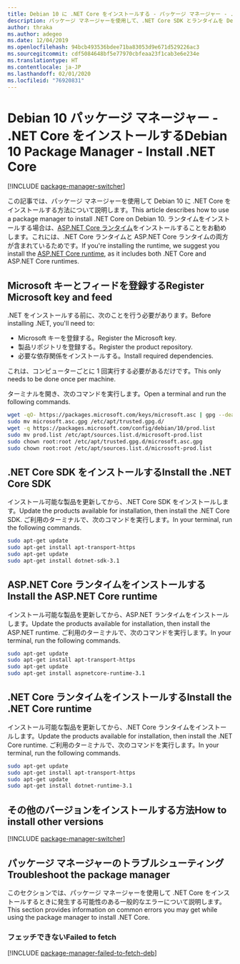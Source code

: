 ```yaml
---
title: Debian 10 に .NET Core をインストールする - パッケージ マネージャー - .NET Core
description: パッケージ マネージャーを使用して、.NET Core SDK とランタイムを Debian 10 にインストールします。
author: thraka
ms.author: adegeo
ms.date: 12/04/2019
ms.openlocfilehash: 94bcb493536bdee71ba83053d9e671d529226ac3
ms.sourcegitcommit: cdf5084648bf5e77970cbfeaa23f1cab3e6e234e
ms.translationtype: HT
ms.contentlocale: ja-JP
ms.lasthandoff: 02/01/2020
ms.locfileid: "76920831"
---
```

# <a name="debian-10-package-manager---install-net-core"></a><span data-ttu-id="25dfe-103">Debian 10 パッケージ マネージャー - .NET Core をインストールする</span><span class="sxs-lookup"><span data-stu-id="25dfe-103">Debian 10 Package Manager - Install .NET Core</span></span>

[!INCLUDE [package-manager-switcher](./includes/package-manager-switcher.md)]

<span data-ttu-id="25dfe-104">この記事では、パッケージ マネージャーを使用して Debian 10 に .NET Core をインストールする方法について説明します。</span><span class="sxs-lookup"><span data-stu-id="25dfe-104">This article describes how to use a package manager to install .NET Core on Debian 10.</span></span> <span data-ttu-id="25dfe-105">ランタイムをインストールする場合は、[ASP.NET Core ランタイム](#install-the-aspnet-core-runtime)をインストールすることをお勧めします。これには、.NET Core ランタイムと ASP.NET Core ランタイムの両方が含まれているためです。</span><span class="sxs-lookup"><span data-stu-id="25dfe-105">If you're installing the runtime, we suggest you install the [ASP.NET Core runtime](#install-the-aspnet-core-runtime), as it includes both .NET Core and ASP.NET Core runtimes.</span></span>

## <a name="register-microsoft-key-and-feed"></a><span data-ttu-id="25dfe-106">Microsoft キーとフィードを登録する</span><span class="sxs-lookup"><span data-stu-id="25dfe-106">Register Microsoft key and feed</span></span>

<span data-ttu-id="25dfe-107">.NET をインストールする前に、次のことを行う必要があります。</span><span class="sxs-lookup"><span data-stu-id="25dfe-107">Before installing .NET, you'll need to:</span></span>

- <span data-ttu-id="25dfe-108">Microsoft キーを登録する。</span><span class="sxs-lookup"><span data-stu-id="25dfe-108">Register the Microsoft key.</span></span>
- <span data-ttu-id="25dfe-109">製品リポジトリを登録する。</span><span class="sxs-lookup"><span data-stu-id="25dfe-109">Register the product repository.</span></span>
- <span data-ttu-id="25dfe-110">必要な依存関係をインストールする。</span><span class="sxs-lookup"><span data-stu-id="25dfe-110">Install required dependencies.</span></span>

<span data-ttu-id="25dfe-111">これは、コンピューターごとに 1 回実行する必要があるだけです。</span><span class="sxs-lookup"><span data-stu-id="25dfe-111">This only needs to be done once per machine.</span></span>

<span data-ttu-id="25dfe-112">ターミナルを開き、次のコマンドを実行します。</span><span class="sxs-lookup"><span data-stu-id="25dfe-112">Open a terminal and run the following commands.</span></span>

```bash
wget -qO- https://packages.microsoft.com/keys/microsoft.asc | gpg --dearmor > microsoft.asc.gpg
sudo mv microsoft.asc.gpg /etc/apt/trusted.gpg.d/
wget -q https://packages.microsoft.com/config/debian/10/prod.list
sudo mv prod.list /etc/apt/sources.list.d/microsoft-prod.list
sudo chown root:root /etc/apt/trusted.gpg.d/microsoft.asc.gpg
sudo chown root:root /etc/apt/sources.list.d/microsoft-prod.list
```

## <a name="install-the-net-core-sdk"></a><span data-ttu-id="25dfe-113">.NET Core SDK をインストールする</span><span class="sxs-lookup"><span data-stu-id="25dfe-113">Install the .NET Core SDK</span></span>

<span data-ttu-id="25dfe-114">インストール可能な製品を更新してから、.NET Core SDK をインストールします。</span><span class="sxs-lookup"><span data-stu-id="25dfe-114">Update the products available for installation, then install the .NET Core SDK.</span></span> <span data-ttu-id="25dfe-115">ご利用のターミナルで、次のコマンドを実行します。</span><span class="sxs-lookup"><span data-stu-id="25dfe-115">In your terminal, run the following commands.</span></span>

```bash
sudo apt-get update
sudo apt-get install apt-transport-https
sudo apt-get update
sudo apt-get install dotnet-sdk-3.1
```

## <a name="install-the-aspnet-core-runtime"></a><span data-ttu-id="25dfe-116">ASP.NET Core ランタイムをインストールする</span><span class="sxs-lookup"><span data-stu-id="25dfe-116">Install the ASP.NET Core runtime</span></span>

<span data-ttu-id="25dfe-117">インストール可能な製品を更新してから、ASP.NET ランタイムをインストールします。</span><span class="sxs-lookup"><span data-stu-id="25dfe-117">Update the products available for installation, then install the ASP.NET runtime.</span></span> <span data-ttu-id="25dfe-118">ご利用のターミナルで、次のコマンドを実行します。</span><span class="sxs-lookup"><span data-stu-id="25dfe-118">In your terminal, run the following commands.</span></span>

```bash
sudo apt-get update
sudo apt-get install apt-transport-https
sudo apt-get update
sudo apt-get install aspnetcore-runtime-3.1
```

## <a name="install-the-net-core-runtime"></a><span data-ttu-id="25dfe-119">.NET Core ランタイムをインストールする</span><span class="sxs-lookup"><span data-stu-id="25dfe-119">Install the .NET Core runtime</span></span>

<span data-ttu-id="25dfe-120">インストール可能な製品を更新してから、.NET Core ランタイムをインストールします。</span><span class="sxs-lookup"><span data-stu-id="25dfe-120">Update the products available for installation, then install the .NET Core runtime.</span></span> <span data-ttu-id="25dfe-121">ご利用のターミナルで、次のコマンドを実行します。</span><span class="sxs-lookup"><span data-stu-id="25dfe-121">In your terminal, run the following commands.</span></span>

```bash
sudo apt-get update
sudo apt-get install apt-transport-https
sudo apt-get update
sudo apt-get install dotnet-runtime-3.1
```

## <a name="how-to-install-other-versions"></a><span data-ttu-id="25dfe-122">その他のバージョンをインストールする方法</span><span class="sxs-lookup"><span data-stu-id="25dfe-122">How to install other versions</span></span>

[!INCLUDE [package-manager-switcher](./includes/package-manager-heading-hack-pkgname.md)]

## <a name="troubleshoot-the-package-manager"></a><span data-ttu-id="25dfe-123">パッケージ マネージャーのトラブルシューティング</span><span class="sxs-lookup"><span data-stu-id="25dfe-123">Troubleshoot the package manager</span></span>

<span data-ttu-id="25dfe-124">このセクションでは、パッケージ マネージャーを使用して .NET Core をインストールするときに発生する可能性のある一般的なエラーについて説明します。</span><span class="sxs-lookup"><span data-stu-id="25dfe-124">This section provides information on common errors you may get while using the package manager to install .NET Core.</span></span>

### <a name="failed-to-fetch"></a><span data-ttu-id="25dfe-125">フェッチできない</span><span class="sxs-lookup"><span data-stu-id="25dfe-125">Failed to fetch</span></span>

[!INCLUDE [package-manager-failed-to-fetch-deb](includes/package-manager-failed-to-fetch-deb.md)]
